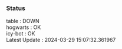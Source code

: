 ### Status


table : DOWN  
hogwarts : OK  
icy-bot : OK  
Latest Update : 2024-03-29 15:07:32.361967

